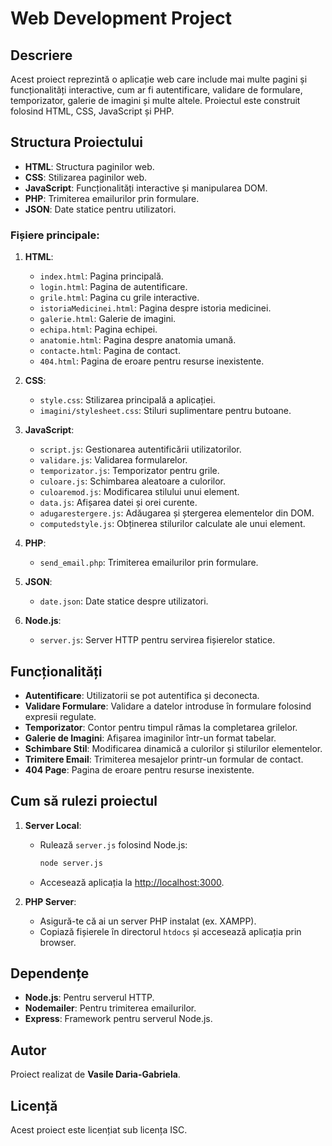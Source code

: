 # Web Development Project

## Descriere
Acest proiect reprezintă o aplicație web care include mai multe pagini și funcționalități interactive, cum ar fi autentificare, validare de formulare, temporizator, galerie de imagini și multe altele. Proiectul este construit folosind HTML, CSS, JavaScript și PHP.

## Structura Proiectului
- **HTML**: Structura paginilor web.
- **CSS**: Stilizarea paginilor web.
- **JavaScript**: Funcționalități interactive și manipularea DOM.
- **PHP**: Trimiterea emailurilor prin formulare.
- **JSON**: Date statice pentru utilizatori.

### Fișiere principale:
1. **HTML**:
   - `index.html`: Pagina principală.
   - `login.html`: Pagina de autentificare.
   - `grile.html`: Pagina cu grile interactive.
   - `istoriaMedicinei.html`: Pagina despre istoria medicinei.
   - `galerie.html`: Galerie de imagini.
   - `echipa.html`: Pagina echipei.
   - `anatomie.html`: Pagina despre anatomia umană.
   - `contacte.html`: Pagina de contact.
   - `404.html`: Pagina de eroare pentru resurse inexistente.

2. **CSS**:
   - `style.css`: Stilizarea principală a aplicației.
   - `imagini/stylesheet.css`: Stiluri suplimentare pentru butoane.

3. **JavaScript**:
   - `script.js`: Gestionarea autentificării utilizatorilor.
   - `validare.js`: Validarea formularelor.
   - `temporizator.js`: Temporizator pentru grile.
   - `culoare.js`: Schimbarea aleatoare a culorilor.
   - `culoaremod.js`: Modificarea stilului unui element.
   - `data.js`: Afișarea datei și orei curente.
   - `adugarestergere.js`: Adăugarea și ștergerea elementelor din DOM.
   - `computedstyle.js`: Obținerea stilurilor calculate ale unui element.

4. **PHP**:
   - `send_email.php`: Trimiterea emailurilor prin formulare.

5. **JSON**:
   - `date.json`: Date statice despre utilizatori.

6. **Node.js**:
   - `server.js`: Server HTTP pentru servirea fișierelor statice.

## Funcționalități
- **Autentificare**: Utilizatorii se pot autentifica și deconecta.
- **Validare Formulare**: Validare a datelor introduse în formulare folosind expresii regulate.
- **Temporizator**: Contor pentru timpul rămas la completarea grilelor.
- **Galerie de Imagini**: Afișarea imaginilor într-un format tabelar.
- **Schimbare Stil**: Modificarea dinamică a culorilor și stilurilor elementelor.
- **Trimitere Email**: Trimiterea mesajelor printr-un formular de contact.
- **404 Page**: Pagina de eroare pentru resurse inexistente.

## Cum să rulezi proiectul
1. **Server Local**:
   - Rulează `server.js` folosind Node.js:
     ```bash
     node server.js
     ```
   - Accesează aplicația la [http://localhost:3000](http://_vscodecontentref_/0).

2. **PHP Server**:
   - Asigură-te că ai un server PHP instalat (ex. XAMPP).
   - Copiază fișierele în directorul `htdocs` și accesează aplicația prin browser.

## Dependențe
- **Node.js**: Pentru serverul HTTP.
- **Nodemailer**: Pentru trimiterea emailurilor.
- **Express**: Framework pentru serverul Node.js.

## Autor
Proiect realizat de **Vasile Daria-Gabriela**.

## Licență
Acest proiect este licențiat sub licența ISC.
